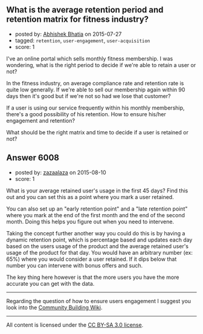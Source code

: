## What is the average retention period and retention matrix for fitness industry?

- posted by: [Abhishek Bhatia](https://stackexchange.com/users/4117248/abhishek-bhatia) on 2015-07-27
- tagged: `retention`, `user-engagement`, `user-acquisition`
- score: 1

<p>I've an online portal which sells monthly fitness membership. I was wondering, what is the right period to decide if we're able to retain a user or not?</p>

<p>In the fitness industry, on average compliance rate and retention rate is quite low generally. If we're able to sell our membership again within 90 days then it's good but if we're not so had we lose that customer? </p>

<p>If a user is using our service frequently within his monthly membership, there's a good possibility of his retention. How to ensure his/her engagement and retention?</p>

<p>What should be the right matrix and time to decide if a user is retained or not?</p>



## Answer 6008

- posted by: [zazaalaza](https://stackexchange.com/users/4672194/zazaalaza) on 2015-08-10
- score: 1

<p>What is your average retained user's usage in the first 45 days? Find this out and you can set this as a point where you mark a user retained.</p>

<p>You can also set up an "early retention point" and a "late retention point" where you mark at the end of the first month and the end of the second month. Doing this helps you figure out when you need to intervene.</p>

<p>Taking the concept further another way you could do this is by having a dynamic retention point, which is percentage based and updates each day based on the users usage of the product and the average retained user's usage of the product for that day. You would have an arbitrary number (ex: 65%) where you would consider a user retained. If it dips below that number you can intervene with bonus offers and such.</p>

<p>The key thing here however is that the more users you have the more accurate you can get with the data.</p>

<hr>

<p>Regarding the question of how to ensure users engagement I suggest you look into the <a href="https://communitybuilding.stackexchange.com/">Community Building Wiki</a>.</p>




---

All content is licensed under the [CC BY-SA 3.0 license](https://creativecommons.org/licenses/by-sa/3.0/).
